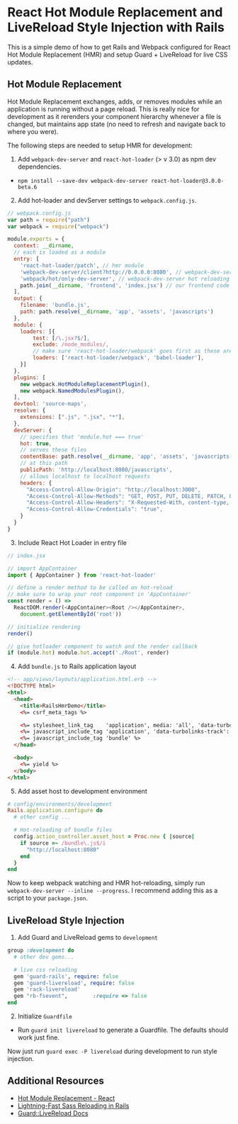 # React Hot Module Replacement and LiveReload Style Injection with Rails

This is a simple demo of how to get Rails and Webpack configured for React Hot Module Replacement (HMR) and setup Guard + LiveReload for live CSS updates.

## Hot Module Replacement

Hot Module Replacement exchanges, adds, or removes modules while an application is running without a page reload. This is really nice for development as it rerenders your component hierarchy whenever a file is changed, but maintains app state (no need to refresh and navigate back to where you were).

The following steps are needed to setup HMR for development:

1. Add `webpack-dev-server` and `react-hot-loader` (> v 3.0) as npm dev dependencies.
  - `npm install --save-dev webpack-dev-server react-hot-loader@3.0.0-beta.6`
2. Add hot-loader and devServer settings to `webpack.config.js`.
  ```js
  // webpack.config.js
  var path = require("path")
  var webpack = require("webpack")

  module.exports = {
    context: __dirname,
    // each is loaded as a module
    entry: [
      'react-hot-loader/patch', // hmr module
      'webpack-dev-server/client?http://0.0.0.0:8080', // webpack-dev-server module
      'webpack/hot/only-dev-server', // webpack-dev-server hot reloading module
      path.join(__dirname, 'frontend', 'index.jsx') // our frontend code module
    ],
    output: {
      filename: 'bundle.js',
      path: path.resolve(__dirname, 'app', 'assets', 'javascripts')
    },
    module: {
      loaders: [{
          test: [/\.jsx?$/],
          exclude: /node_modules/,
          // make sure 'react-hot-loader/webpack' goes first as these are loaded in order
          loaders: ['react-hot-loader/webpack', 'babel-loader'],
      }]
    },
    plugins: [
      new webpack.HotModuleReplacementPlugin(),
      new webpack.NamedModulesPlugin(),
    ],
    devtool: 'source-maps',
    resolve: {
      extensions: [".js", ".jsx", "*"],
    },
    devServer: {
      // specifies that 'module.hot === true'
      hot: true,
      // serves these files
      contentBase: path.resolve(__dirname, 'app', 'assets', 'javascripts'),
      // at this path
      publicPath: 'http://localhost:8080/javascripts',
      // allows localhost to localhost requests
      headers: {
        "Access-Control-Allow-Origin": "http://localhost:3000",
        "Access-Control-Allow-Methods": "GET, POST, PUT, DELETE, PATCH, OPTIONS",
        "Access-Control-Allow-Headers": "X-Requested-With, content-type, Authorization",
        "Access-Control-Allow-Credentials": "true",
      }
    }
  }
  ```
3. Include React Hot Loader in entry file
  ```js
  // index.jsx

  // import AppContainer
  import { AppContainer } from 'react-hot-loader'

  // define a render method to be called on hot-reload
  // make sure to wrap your root component in 'AppContainer'
  const render = () =>
    ReactDOM.render(<AppContainer><Root /></AppContainer>,
      document.getElementById('root'))

  // initialize rendering
  render()

  // give hotloader component to watch and the render callback
  if (module.hot) module.hot.accept('./Root', render)
  ```
4. Add `bundle.js` to Rails application layout
  ```html
  <!-- app/views/layouts/application.html.erb -->
  <!DOCTYPE html>
  <html>
    <head>
      <title>RailsHmrDemo</title>
      <%= csrf_meta_tags %>

      <%= stylesheet_link_tag    'application', media: 'all', 'data-turbolinks-track': 'reload' %>
      <%= javascript_include_tag 'application', 'data-turbolinks-track': 'reload' %>
      <%= javascript_include_tag 'bundle' %>
    </head>

    <body>
      <%= yield %>
    </body>
  </html>
  ```
5. Add asset host to development environment
  ```ruby
  # config/environments/development
  Rails.application.configure do
    # other config ...

    # Hot-reloading of bundle files
    config.action_controller.asset_host = Proc.new { |source|
      if source =~ /bundle\.js$/i
        "http://localhost:8080"
      end
    }
  end
  ```

Now to keep webpack watching and HMR hot-reloading, simply run `webpack-dev-server --inline --progress`. I recommend adding this as a script to your `package.json`.

## LiveReload Style Injection

1. Add Guard and LiveReload gems to `development`
  ```ruby
  group :development do
    # other dev gems...

    # live css reloading
    gem 'guard-rails', require: false
    gem 'guard-livereload', require: false
    gem 'rack-livereload'
    gem "rb-fsevent",        :require => false
  end
  ```

2. Initialize `Guardfile`
  - Run `guard init livereload` to generate a Guardfile. The defaults should work just fine.

Now just run `guard exec -P livereload` during development to run style injection.

## Additional Resources
- [Hot Module Replacement - React](https://webpack.js.org/guides/hmr-react/)
- [Lightning-Fast Sass Reloading in Rails](https://mattbrictson.com/lightning-fast-sass-reloading-in-rails)
- [Guard::LiveReload Docs](https://github.com/guard/guard-livereload)
